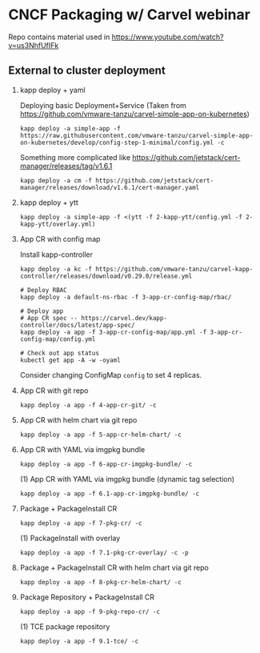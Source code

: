 # CNCF Packaging w/ Carvel webinar

Repo contains material used in https://www.youtube.com/watch?v=us3NhfUfIFk

## External to cluster deployment

1. kapp deploy + yaml

	Deploying basic Deployment+Service
	(Taken from https://github.com/vmware-tanzu/carvel-simple-app-on-kubernetes)
    ```
    kapp deploy -a simple-app -f https://raw.githubusercontent.com/vmware-tanzu/carvel-simple-app-on-kubernetes/develop/config-step-1-minimal/config.yml -c
    ```

    Something more complicated like https://github.com/jetstack/cert-manager/releases/tag/v1.6.1
    ```
    kapp deploy -a cm -f https://github.com/jetstack/cert-manager/releases/download/v1.6.1/cert-manager.yaml
    ```

2. kapp deploy + ytt

    ```
    kapp deploy -a simple-app -f <(ytt -f 2-kapp-ytt/config.yml -f 2-kapp-ytt/overlay.yml)
    ```

3. App CR with config map

    Install kapp-controller
    ```
    kapp deploy -a kc -f https://github.com/vmware-tanzu/carvel-kapp-controller/releases/download/v0.29.0/release.yml
    ```

    ```
    # Deploy RBAC
    kapp deploy -a default-ns-rbac -f 3-app-cr-config-map/rbac/

    # Deploy app
    # App CR spec -- https://carvel.dev/kapp-controller/docs/latest/app-spec/
    kapp deploy -a app -f 3-app-cr-config-map/app.yml -f 3-app-cr-config-map/config.yml

    # Check out app status
    kubectl get app -A -w -oyaml
    ```

    Consider changing ConfigMap `config` to set 4 replicas.

4. App CR with git repo

    ```
    kapp deploy -a app -f 4-app-cr-git/ -c
    ```

5. App CR with helm chart via git repo

    ```
    kapp deploy -a app -f 5-app-cr-helm-chart/ -c
    ```

6. App CR with YAML via imgpkg bundle

    ```
    kapp deploy -a app -f 6-app-cr-imgpkg-bundle/ -c
    ```

    (1) App CR with YAML via imgpkg bundle (dynamic tag selection)
    ```
    kapp deploy -a app -f 6.1-app-cr-imgpkg-bundle/ -c
    ```

7. Package + PackageInstall CR

    ```
    kapp deploy -a app -f 7-pkg-cr/ -c
    ```

    (1) PackageInstall with overlay
    ```
    kapp deploy -a app -f 7.1-pkg-cr-overlay/ -c -p
    ```

8. Package + PackageInstall CR with helm chart via git repo

    ```
    kapp deploy -a app -f 8-pkg-cr-helm-chart/ -c
    ```

9. Package Repository + PackageInstall CR

    ```
    kapp deploy -a app -f 9-pkg-repo-cr/ -c
    ```

    (1) TCE package repository
    ```
    kapp deploy -a app -f 9.1-tce/ -c
    ```
